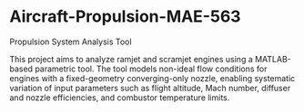 # Aircraft-Propulsion-MAE-563
Propulsion System Analysis Tool

 This project aims to analyze ramjet and scramjet engines using a MATLAB-based parametric tool. The
 tool models non-ideal flow conditions for engines with a fixed-geometry converging-only nozzle, enabling
 systematic variation of input parameters such as flight altitude, Mach number, diffuser and nozzle efficiencies,
 and combustor temperature limits.
